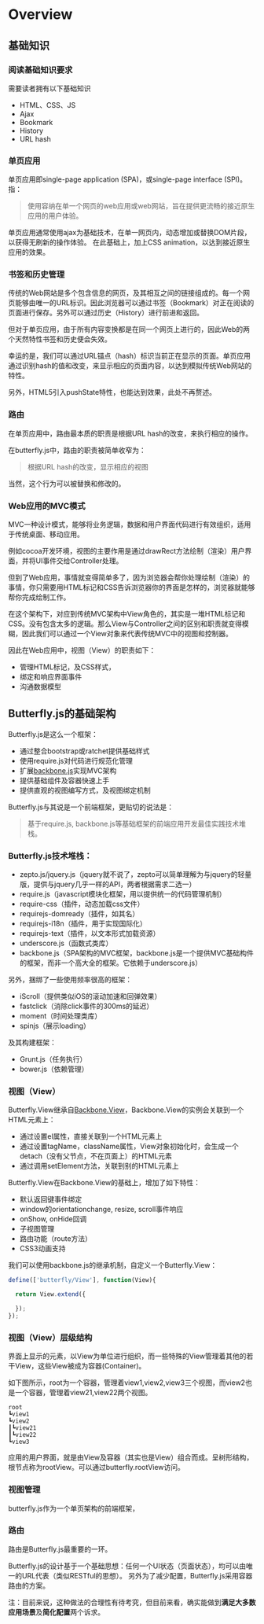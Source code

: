 # Overview

## 基础知识

### 阅读基础知识要求
需要读者拥有以下基础知识
* HTML、CSS、JS
* Ajax
* Bookmark
* History
* URL hash

### 单页应用
单页应用即single-page application (SPA)，或single-page interface (SPI)。指：

>使用容纳在单一个网页的web应用或web网站，旨在提供更流畅的接近原生应用的用户体验。

单页应用通常使用ajax为基础技术，在单一网页内，动态增加或替换DOM片段，以获得无刷新的操作体验。
在此基础上，加上CSS animation，以达到接近原生应用的效果。

### 书签和历史管理
传统的Web网站是多个包含信息的网页，及其相互之间的链接组成的。每一个网页能够由唯一的URL标识。因此浏览器可以通过书签（Bookmark）对正在阅读的页面进行保存。另外可以通过历史（History）进行前进和返回。

但对于单页应用，由于所有内容变换都是在同一个网页上进行的，因此Web的两个天然特性书签和历史便会失效。

幸运的是，我们可以通过URL锚点（hash）标识当前正在显示的页面。单页应用通过识别hash的值和改变，来显示相应的页面内容，以达到模拟传统Web网站的特性。

另外，HTML5引入pushState特性，也能达到效果，此处不再赘述。

### 路由
在单页应用中，路由最本质的职责是根据URL hash的改变，来执行相应的操作。

在butterfly.js中，路由的职责被简单收窄为：
>根据URL hash的改变，显示相应的视图

当然，这个行为可以被替换和修改的。

### Web应用的MVC模式
MVC一种设计模式，能够将业务逻辑，数据和用户界面代码进行有效组织，适用于传统桌面、移动应用。

例如cocoa开发环境，视图的主要作用是通过drawRect方法绘制（渲染）用户界面，并将UI事件交给Controller处理。

但到了Web应用，事情就变得简单多了，因为浏览器会帮你处理绘制（渲染）的事情，你只需要用HTML标记和CSS告诉浏览器你的界面是怎样的，浏览器就能够帮你完成绘制工作。

在这个架构下，对应到传统MVC架构中View角色的，其实是一堆HTML标记和CSS。没有包含太多的逻辑。那么View与Controller之间的区别和职责就变得模糊，因此我们可以通过一个View对象来代表传统MVC中的视图和控制器。

因此在Web应用中，视图（View）的职责如下：
* 管理HTML标记，及CSS样式，
* 绑定和响应界面事件
* 沟通数据模型


## Butterfly.js的基础架构

Butterfly.js是这么一个框架：
* 通过整合bootstrap或ratchet提供基础样式
* 使用require.js对代码进行规范化管理
* 扩展[backbone.js](http://backbonejs.org)实现MVC架构
* 提供基础组件及容器快速上手
* 提供直观的视图编写方式，及视图绑定机制

Butterfly.js与其说是一个前端框架，更贴切的说法是：
>基于require.js, backbone.js等基础框架的前端应用开发最佳实践技术堆栈。

### Butterfly.js技术堆栈：
* zepto.js/jquery.js（jquery就不说了，zepto可以简单理解为与jquery的轻量版，提供与jquery几乎一样的API，两者根据需求二选一）
* require.js（javascript模块化框架，用以提供统一的代码管理机制）
* require-css（插件，动态加载css文件）
* requirejs-domready（插件，如其名）
* requirejs-i18n（插件，用于实现国际化）
* requirejs-text（插件，以文本形式加载资源）
* underscore.js（函数式类库）
* backbone.js（SPA架构的MVC框架，backbone.js是一个提供MVC基础构件的框架，而非一个高大全的框架。它依赖于underscore.js）

另外，捆绑了一些使用频率很高的框架：
* iScroll（提供类似iOS的滚动加速和回弹效果）
* fastclick（消除click事件的300ms的延迟）
* moment（时间处理类库）
* spinjs（展示loading）

及其构建框架：
* Grunt.js（任务执行）
* bower.js（依赖管理）

### 视图（View）

Butterfly.View继承自[Backbone.View](http://backbonejs.org/#View)，Backbone.View的实例会关联到一个HTML元素上：
* 通过设置el属性，直接关联到一个HTML元素上
* 通过设置tagName，className属性，View对象初始化时，会生成一个detach（没有父节点，不在页面上）的HTML元素
* 通过调用setElement方法，关联到别的HTML元素上

Butterfly.View在Backbone.View的基础上，增加了如下特性：
* 默认返回键事件绑定
* window的orientationchange, resize, scroll事件响应
* onShow, onHide回调
* 子视图管理
* 路由功能（route方法）
* CSS3动画支持

我们可以使用backbone.js的继承机制，自定义一个Butterfly.View：
```js
define(['butterfly/View'], function(View){

  return View.extend({

  });
});
```

### 视图（View）层级结构
界面上显示的元素，以View为单位进行组织，而一些特殊的View管理着其他的若干View，这些View被成为容器(Container)。

如下图所示，root为一个容器，管理着view1,view2,view3三个视图，而view2也是一个容器，管理着view21,view22两个视图。
```
root
┗view1
┗view2
┃┗view21
┃┗view22
┗view3
```
应用的用户界面，就是由View及容器（其实也是View）组合而成。呈树形结构，根节点称为rootView。可以通过butterfly.rootView访问。

### 视图管理
butterfly.js作为一个单页架构的前端框架，

### 路由

路由是Butterfly.js最重要的一环。

Butterfly.js的设计基于一个基础思想：任何一个UI状态（页面状态），均可以由唯一的URL代表（类似RESTful的思想）。
另外为了减少配置，Butterfly.js采用容器路由的方案。

注：目前来说，这种做法的合理性有待考究，但目前来看，确实能做到**满足大多数应用场景**及**简化配置**两个诉求。
